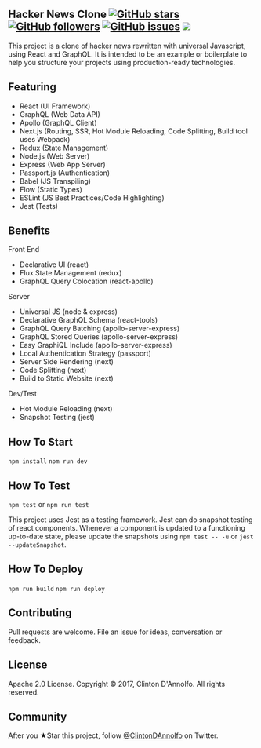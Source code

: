 ## Hacker News Clone  [![GitHub stars](https://img.shields.io/github/stars/clintonwoo/hackersnews-react-graphql.svg?style=social&label=Star)](https://github.com/clintonwoo/hackersnews-react-graphql/stargazers) [![GitHub followers](https://img.shields.io/github/followers/clintonwoo.svg?style=social&label=Follow)](https://github.com/clintonwoo/hackersnews-react-graphql/) [![GitHub issues](https://img.shields.io/github/issues/clintonwoo/hackersnews-react-graphql.svg)](https://github.com/clintonwoo/hackersnews-react-graphql/issues) [![](https://img.shields.io/github/issues-pr-raw/clintonwoo/hackersnews-react-graphql.svg)](https://github.com/clintonwoo/hackersnews-react-graphql/pulls)

This project is a clone of hacker news rewritten with universal Javascript, using React and GraphQL. It is intended to be an example or boilerplate to help you structure your projects using production-ready technologies.

## Featuring
- React (UI Framework)
- GraphQL (Web Data API)
- Apollo (GraphQL Client)
- Next.js (Routing, SSR, Hot Module Reloading, Code Splitting, Build tool uses Webpack)
- Redux (State Management)
- Node.js (Web Server)
- Express (Web App Server)
- Passport.js (Authentication)
- Babel (JS Transpiling)
- Flow (Static Types)
- ESLint (JS Best Practices/Code Highlighting)
- Jest (Tests)

## Benefits
Front End
- Declarative UI (react)
- Flux State Management (redux)
- GraphQL Query Colocation (react-apollo)

Server
- Universal JS (node & express)
- Declarative GraphQL Schema (react-tools)
- GraphQL Query Batching (apollo-server-express)
- GraphQL Stored Queries (apollo-server-express)
- Easy GraphiQL Include (apollo-server-express)
- Local Authentication Strategy (passport)
- Server Side Rendering (next)
- Code Splitting (next)
- Build to Static Website (next)

Dev/Test
- Hot Module Reloading (next)
- Snapshot Testing (jest)


## How To Start

`npm install`
`npm run dev`

## How To Test

`npm test` or `npm run test`

This project uses Jest as a testing framework. Jest can do snapshot testing of react components. Whenever a component is updated to a functioning up-to-date state, please update the snapshots using `npm test -- -u` or `jest --updateSnapshot`.

## How To Deploy

`npm run build`
`npm run deploy`

## Contributing
Pull requests are welcome. File an issue for ideas, conversation or feedback.

## License
Apache 2.0 License. Copyright © 2017, Clinton D'Annolfo. All rights reserved.

## Community
After you ★Star this project, follow [@ClintonDAnnolfo](https://twitter.com/clintondannolfo) on Twitter.
